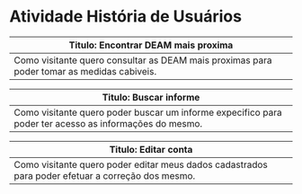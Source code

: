 # Atividade História de Usuários


| Titulo: Encontrar DEAM mais proxima| 
|--------------------|
| Como visitante quero consultar as DEAM mais proximas para poder tomar as medidas cabiveis. | 

| Titulo: Buscar informe	  | 
|--------------------|
| Como visitante quero poder buscar um informe expecifico para poder ter acesso as informações do mesmo.  | 

| Titulo: Editar conta		  | 
|--------------------|
| Como visitante quero poder editar meus dados cadastrados para poder efetuar a correção dos mesmo.  | 